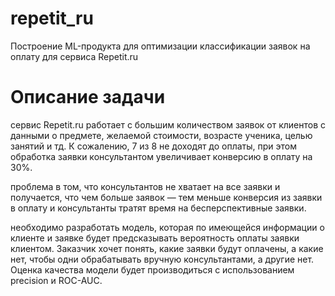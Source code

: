 # repetit_ru
Построение ML-продукта для оптимизации классификации заявок на оплату для сервиса Repetit.ru

#  Описание задачи

сервис Repetit.ru работает с большим количеством заявок от клиентов с данными о предмете, желаемой стоимости, возрасте ученика, целью занятий и тд. К сожалению, 7 из 8 не доходят до оплаты, при этом обработка заявки консультантом увеличивает конверсию в оплату на 30%. 

проблема в том, что консультантов не хватает на все заявки и получается, что чем больше заявок — тем меньше конверсия из заявки в оплату и консультанты тратят время на бесперспективные заявки.

необходимо разработать модель, которая по имеющейся информации о клиенте и заявке будет предсказывать вероятность оплаты заявки клиентом. Заказчик хочет понять, какие заявки будут оплачены, а какие нет, чтобы одни обрабатывать вручную консультантами, а другие нет. Оценка качества модели будет производиться с использованием precision и ROC-AUC. 

